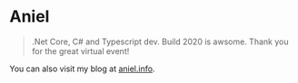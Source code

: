 # Aniel

> .Net Core, C# and Typescript dev. Build 2020 is awsome. Thank you for the great virtual event!

You can also visit my blog at [aniel.info](https://aniel.info).
